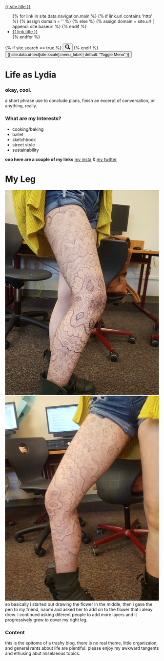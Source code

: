 <div class="masthead">
  <div class="masthead__inner-wrap">
    <div class="masthead__menu">
      <nav id="site-nav" class="greedy-nav">
        <a class="site-title" href="{{ '/' | relative_url }}">{{ site.title }}</a>
           <ul class="visible-links">
          {% for link in site.data.navigation.main %}
            {% if link.url contains 'http' %}
              {% assign domain = '' %}
            {% else %}
              {% assign domain = site.url | append: site.baseurl %}
            {% endif %}
            <li class="masthead__menu-item">
              <a href="{{ domain }}{{ link.url }}" {% if link.description %}title="{{ link.description }}"{% endif %}>{{ link.title }}</a>
            </li>
          {% endfor %}
        </ul>
        {% if site.search == true %}
        <button class="search__toggle" type="button">
          <svg class="icon" width="16" height="16" xmlns="http://www.w3.org/2000/svg" viewBox="0 0 15.99 16">
            <path d="M15.5,13.12L13.19,10.8a1.69,1.69,0,0,0-1.28-.55l-0.06-.06A6.5,6.5,0,0,0,5.77,0,6.5,6.5,0,0,0,2.46,11.59a6.47,6.47,0,0,0,7.74.26l0.05,0.05a1.65,1.65,0,0,0,.5,1.24l2.38,2.38A1.68,1.68,0,0,0,15.5,13.12ZM6.4,2A4.41,4.41,0,1,1,2,6.4,4.43,4.43,0,0,1,6.4,2Z" transform="translate(-.01)"></path>
          </svg>
        </button>
        {% endif %}
        <button class="greedy-nav__toggle hidden" type="button">
          <span class="visually-hidden">{{ site.data.ui-text[site.locale].menu_label | default: "Toggle Menu" }}</span>
          <div class="navicon"></div>
        </button>
        <ul class="hidden-links hidden"></ul>
      </nav>
    </div>
  </div>
</div>

# Life as Lydia
      

### __okay, cool.__
a short phrase  use to conclude plans, finish an excerpt of conversation, or anything, really.

### What are my Interests?

- cooking/baking 
- ballet
- sketchbook
- street style
- sustainability

**ooo here are a couple of my links** 
[my insta](https://www.instagram.com/lydia__lauren/) & [my twitter](https://twitter.com/lydiaesque) 

# My Leg
![Leg](/_assets/images/20180711_110916.jpg)<!-- .element height="10%" width="`10%" -->
![Leg2](/_assets/images/20180711_110908.jpg)<!-- .element height="50%" width="50%" -->
so basically i started out drawing the flower in the middle, then i gave the pen to my friend, naomi and asked her to add on to the flower that i aleay drew. i continued asking diferent people to add more layers and it progressively grew to cover my right leg.
   
### Content
this is the epitome of a trashy blog. there is no real theme, little organizaion, and general rants about life are plentiful. please enjoy my awkward tangents and ethusing abut miselaeous topics. 
